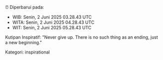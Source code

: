 ⏰ Diperbarui pada:
- WIB: Senin, 2 Juni 2025 03.28.43 UTC
- WITA: Senin, 2 Juni 2025 04.28.43 UTC
- WIT: Senin, 2 Juni 2025 05.28.43 UTC

Kutipan Inspiratif:
"Never give up. There is no such thing as an ending, just a new beginning."


Kategori: inspirational

